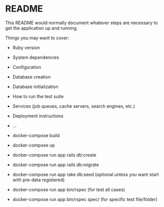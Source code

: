 # README

This README would normally document whatever steps are necessary to get the
application up and running.

Things you may want to cover:

* Ruby version

* System dependencies

* Configuration

* Database creation

* Database initialization

* How to run the test suite

* Services (job queues, cache servers, search engines, etc.)

* Deployment instructions

* ...

* docker-compose build
* docker-compose up
* docker-compose run app rails db:create
* docker-compose run app rails db:migrate
* docker-compose run app rake db:seed (optional unless you want start with pre-data registered)
* docker-compose run app bin/rspec (for test all cases)
* docker-compose run app bin/rspec spec/<path><file> (for specific test file/folder)